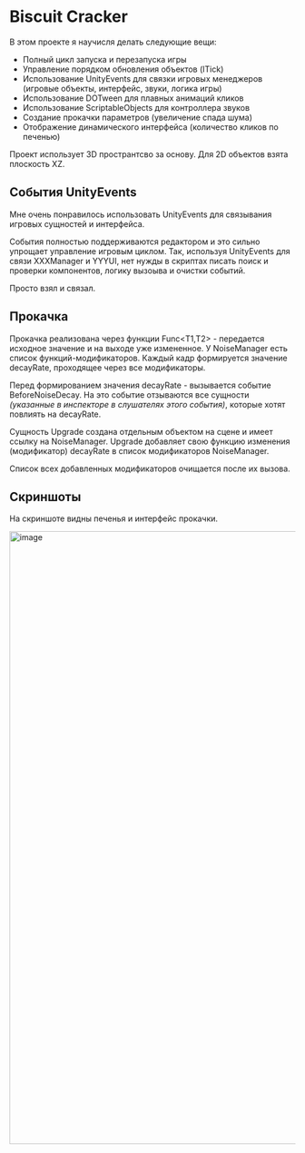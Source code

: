 # Biscuit Cracker

В этом проекте я научисля делать следующие вещи:
- Полный цикл запуска и перезапуска игры
- Управление порядком обновления объектов (ITick)
- Использование UnityEvents для связки игровых менеджеров (игровые объекты, интерфейс, звуки, логика игры)
- Использование DOTween для плавных анимаций кликов
- Использование ScriptableObjects для контроллера звуков
- Создание прокачки параметров (увеличение спада шума)
- Отображение динамического интерфейса (количество кликов по печенью)

Проект использует 3D пространтсво за основу. Для 2D объектов взята плоскость XZ.

## События UnityEvents

Мне очень понравилось использовать UnityEvents для связывания игровых сущностей и интерфейса. 

События полностью поддерживаются редактором и это сильно упрощает управление игровым циклом. Так, используя UnityEvents для связи XXXManager и YYYUI, нет нужды в скриптах писать поиск и проверки компонентов, логику вызоыва и очистки событий.

Просто взял и связал.

## Прокачка ##

Прокачка реализована через функции Func<T1,T2> - передается исходное значение и на выходе уже измененное. У NoiseManager есть список функций-модификаторов. Каждый кадр формируется значение decayRate, проходящее через все модификаторы.

Перед формированием значения decayRate - вызывается событие BeforeNoiseDecay. На это событие отзываются все сущности _(указанные в инспекторе в слушателях этого события)_, которые хотят повлиять на decayRate. 

Сущность Upgrade создана отдельным объектом на сцене и имеет ссылку на NoiseManager. Upgrade добавляет свою функцию изменения (модификатор) decayRate в список модификаторов NoiseManager.

Список всех добавленных модификаторов очищается после их вызова.


## Скриншоты ##

На скриншоте видны печенья и интерфейс прокачки.

<img width="1920" height="1080" alt="image" src="https://github.com/user-attachments/assets/1697ea77-0870-4fca-90aa-3c76e4495503" />
